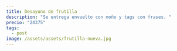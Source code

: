 ```yaml
---
title: Desayuno de frutilla
description: "Se entrega envuelto con moño y tags con frases. "
precio: "24375"
tags:
  - post
image: /assets/assets/frutilla-nueva.jpg
---
```


